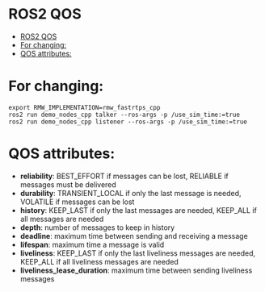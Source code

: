 # ROS2 QOS

- [ROS2 QOS](#ros2-qos)
- [For changing:](#for-changing)
- [QOS attributes:](#qos-attributes)

# For changing:
```
export RMW_IMPLEMENTATION=rmw_fastrtps_cpp
ros2 run demo_nodes_cpp talker --ros-args -p /use_sim_time:=true
ros2 run demo_nodes_cpp listener --ros-args -p /use_sim_time:=true
```

# QOS attributes:
- **reliability**: BEST_EFFORT if messages can be lost, RELIABLE if messages must be delivered
- **durability**: TRANSIENT_LOCAL if only the last message is needed, VOLATILE if messages can be lost
- **history**: KEEP_LAST if only the last messages are needed, KEEP_ALL if all messages are needed
- **depth**: number of messages to keep in history
- **deadline**: maximum time between sending and receiving a message
- **lifespan**: maximum time a message is valid
- **liveliness**: KEEP_LAST if only the last liveliness messages are needed, KEEP_ALL if all liveliness messages are needed
- **liveliness_lease_duration**: maximum time between sending liveliness messages